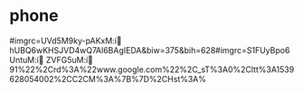 # phone
#imgrc=UVd5M9ky-pAKxM:í  hUBQ6wKHSJVD4wQ7Al6BAgIEDA&biw=375&bih=628#imgrc=S1FUyBpo6UntuM:í  ZVFG5uM:í  91%22%2Crd%3A%22www.google.com%22%2C_sT%3A0%2Cltt%3A1539628054002%2CC2CM%3A%7B%7D%2CHst%3A%
